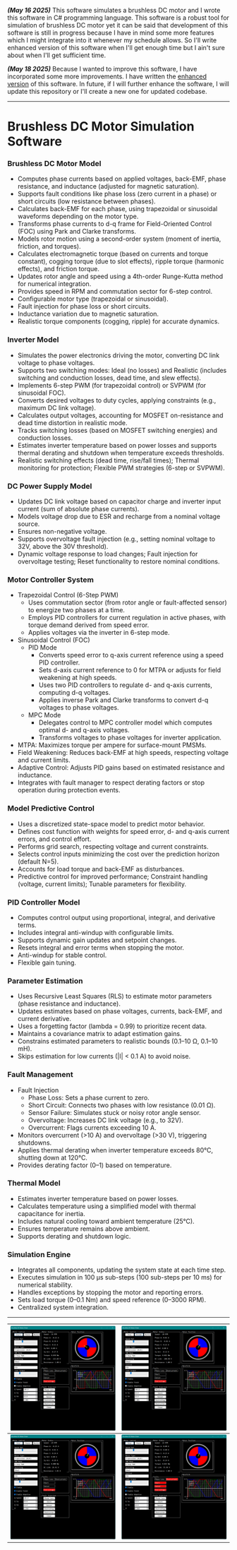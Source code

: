 _**(May 16 2025)**_ This software simulates a brushless DC motor and I wrote this software in C# programming language. This software is a robust tool for simulation of brushless DC motor yet it can be said that development of this software is still in progress because I have in mind some more features which I might integrate into it whenever my schedule allows. 
So I'll write enhanced version of this software when I'll get enough time but I ain't sure about when I'll get sufficient time. 

_**(May 18 2025)**_ Because I wanted to improve this software, I have incorporated some more improvements. I have written the [enhanced version](https://github.com/KMORaza/Brushless_DC_Motor_Simulation_App/tree/main/Brushless%20DC%20Motor%20Simulation%20App/BrushlessDCMotorSimulation) of this software. In future, if I will further enhance the software, I will update this repository or I'll create a new one for updated codebase.

---

# Brushless DC Motor Simulation Software

### Brushless DC Motor Model
  * Computes phase currents based on applied voltages, back-EMF, phase resistance, and inductance (adjusted for magnetic saturation).
  * Supports fault conditions like phase loss (zero current in a phase) or short circuits (low resistance between phases).
  * Calculates back-EMF for each phase, using trapezoidal or sinusoidal waveforms depending on the motor type.
  * Transforms phase currents to d-q frame for Field-Oriented Control (FOC) using Park and Clarke transforms.
  * Models rotor motion using a second-order system (moment of inertia, friction, and torques).
  * Calculates electromagnetic torque (based on currents and torque constant), cogging torque (due to slot effects), ripple torque (harmonic effects), and friction torque.
  * Updates rotor angle and speed using a 4th-order Runge-Kutta method for numerical integration.
  * Provides speed in RPM and commutation sector for 6-step control.
  * Configurable motor type (trapezoidal or sinusoidal).
  * Fault injection for phase loss or short circuits.
  * Inductance variation due to magnetic saturation.
  * Realistic torque components (cogging, ripple) for accurate dynamics.
### Inverter Model
  * Simulates the power electronics driving the motor, converting DC link voltage to phase voltages.
  * Supports two switching modes: Ideal (no losses) and Realistic (includes switching and conduction losses, dead time, and slew effects).
  * Implements 6-step PWM (for trapezoidal control) or SVPWM (for sinusoidal FOC).
  * Converts desired voltages to duty cycles, applying constraints (e.g., maximum DC link voltage).
  * Calculates output voltages, accounting for MOSFET on-resistance and dead time distortion in realistic mode.
  * Tracks switching losses (based on MOSFET switching energies) and conduction losses.
  * Estimates inverter temperature based on power losses and supports thermal derating and shutdown when temperature exceeds thresholds.
  * Realistic switching effects (dead time, rise/fall times); Thermal monitoring for protection; Flexible PWM strategies (6-step or SVPWM).
### DC Power Supply Model
  * Updates DC link voltage based on capacitor charge and inverter input current (sum of absolute phase currents).
  * Models voltage drop due to ESR and recharge from a nominal voltage source.
  * Ensures non-negative voltage.
  * Supports overvoltage fault injection (e.g., setting nominal voltage to 32V, above the 30V threshold).
  * Dynamic voltage response to load changes; Fault injection for overvoltage testing; Reset functionality to restore nominal conditions.
### Motor Controller System
  * Trapezoidal Control (6-Step PWM)
    * Uses commutation sector (from rotor angle or fault-affected sensor) to energize two phases at a time.
    * Employs PID controllers for current regulation in active phases, with torque demand derived from speed error.
    * Applies voltages via the inverter in 6-step mode.
  * Sinusoidal Control (FOC)
    * PID Mode
      * Converts speed error to q-axis current reference using a speed PID controller.
      * Sets d-axis current reference to 0 for MTPA or adjusts for field weakening at high speeds.
      * Uses two PID controllers to regulate d- and q-axis currents, computing d-q voltages.
      * Applies inverse Park and Clarke transforms to convert d-q voltages to phase voltages.
    * MPC Mode
      * Delegates control to MPC controller model which computes optimal d- and q-axis voltages.
      * Transforms voltages to phase voltages for inverter application.
  * MTPA: Maximizes torque per ampere for surface-mount PMSMs.
  * Field Weakening: Reduces back-EMF at high speeds, respecting voltage and current limits.
  * Adaptive Control: Adjusts PID gains based on estimated resistance and inductance.
  * Integrates with fault manager to respect derating factors or stop operation during protection events.
### Model Predictive Control
  * Uses a discretized state-space model to predict motor behavior.
  * Defines cost function with weights for speed error, d- and q-axis current errors, and control effort.
  * Performs grid search, respecting voltage and current constraints.
  * Selects control inputs minimizing the cost over the prediction horizon (default N=5).
  * Accounts for load torque and back-EMF as disturbances.
  * Predictive control for improved performance; Constraint handling (voltage, current limits); Tunable parameters for flexibility.
### PID Controller Model
  * Computes control output using proportional, integral, and derivative terms.
  * Includes integral anti-windup with configurable limits.
  * Supports dynamic gain updates and setpoint changes.
  * Resets integral and error terms when stopping the motor.
  * Anti-windup for stable control.
  * Flexible gain tuning.
### Parameter Estimation 
  * Uses Recursive Least Squares (RLS) to estimate motor parameters (phase resistance and inductance).
  * Updates estimates based on phase voltages, currents, back-EMF, and current derivative.
  * Uses a forgetting factor (lambda = 0.99) to prioritize recent data.
  * Maintains a covariance matrix to adapt estimation gains.
  * Constrains estimated parameters to realistic bounds (0.1–10 Ω, 0.1–10 mH).
  * Skips estimation for low currents (|I| < 0.1 A) to avoid noise.
### Fault Management 
  * Fault Injection
    * Phase Loss: Sets a phase current to zero.
    * Short Circuit: Connects two phases with low resistance (0.01 Ω).
    * Sensor Failure: Simulates stuck or noisy rotor angle sensor.
    * Overvoltage: Increases DC link voltage (e.g., to 32V).
    * Overcurrent: Flags currents exceeding 10 A.
  * Monitors overcurrent (>10 A) and overvoltage (>30 V), triggering shutdowns.
  * Applies thermal derating when inverter temperature exceeds 80°C, shutting down at 120°C.
  * Provides derating factor (0–1) based on temperature.  
### Thermal Model
  * Estimates inverter temperature based on power losses.
  * Calculates temperature using a simplified model with thermal capacitance for inertia.
  * Includes natural cooling toward ambient temperature (25°C).
  * Ensures temperature remains above ambient.
  * Supports derating and shutdown logic.
### Simulation Engine
  * Integrates all components, updating the system state at each time step.
  * Executes simulation in 100 µs sub-steps (100 sub-steps per 10 ms) for numerical stability.
  * Handles exceptions by stopping the motor and reporting errors.
  * Sets load torque (0–0.1 Nm) and speed reference (0–3000 RPM).
  * Centralized system integration.
  
---

| ![](https://github.com/KMORaza/Brushless_DC_Motor_Simulation_App/blob/main/Brushless%20DC%20Motor%20Simulation%20App/BrushlessDCMotorSimulation/screenshots/screen%20(1).png) | ![](https://github.com/KMORaza/Brushless_DC_Motor_Simulation_App/blob/main/Brushless%20DC%20Motor%20Simulation%20App/BrushlessDCMotorSimulation/screenshots/screen%20(2).png) |
|------|------|
| ![](https://github.com/KMORaza/Brushless_DC_Motor_Simulation_App/blob/main/Brushless%20DC%20Motor%20Simulation%20App/BrushlessDCMotorSimulation/screenshots/screen%20(3).png) | ![](https://github.com/KMORaza/Brushless_DC_Motor_Simulation_App/blob/main/Brushless%20DC%20Motor%20Simulation%20App/BrushlessDCMotorSimulation/screenshots/screen%20(4).png) |








